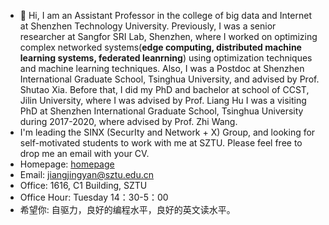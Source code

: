 - 👋 Hi, I am an Assistant Professor in the college of big data and Internet at Shenzhen Technology University. Previously, I was a senior researcher at Sangfor SRI Lab, Shenzhen, where I worked on optimizing complex networked systems(**edge computing, distributed machine learning systems, federated leanrning**) using optimization techniques and machine learning techniques. Also, I was a Postdoc at Shenzhen International Graduate School, Tsinghua University, and advised by Prof. Shutao Xia. Before that, I did my PhD and bachelor at school of CCST, Jilin University, where I was advised by Prof. Liang Hu I was a visiting PhD at Shenzhen International Graduate School, Tsinghua University during 2017-2020, where advised by Prof. Zhi Wang.
- I'm leading the SINX (SecurIty and Network + X) Group, and looking for self-motivated students to work with me at SZTU. Please feel free to drop me an email with your CV.
- Homepage: [homepage](jiangjingyan.com)
- Email: jiangjingyan@sztu.edu.cn
- Office: 1616, C1 Building, SZTU
- Office Hour: Tuesday 14：30-5：00
- 希望你: 自驱力，良好的编程水平，良好的英文读水平。
<!---
SZTU-Courses/SZTU-Courses is a ✨ special ✨ repository because its `README.md` (this file) appears on your GitHub profile.
You can click the Preview link to take a look at your changes.
--->

